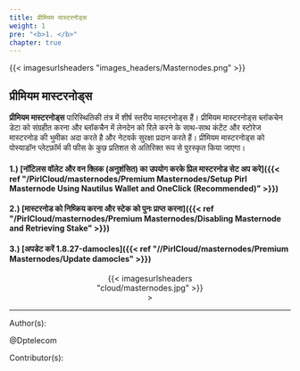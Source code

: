 ```yaml
---
title: प्रीमियम मास्टरनोड्स
weight: 1
pre: "<b>1. </b>"
chapter: true
---
```


{{< imagesurlsheaders "images_headers/Masternodes.png" >}}

## प्रीमियम मास्टरनोड्स

**प्रीमियम मास्टरनोड्स** पारिस्थितिकी तंत्र में शीर्ष स्तरीय मास्टरनोड्स हैं। प्रीमियम मास्टरनोड्स ब्लॉकचेन डेटा को संग्रहीत करना और ब्लॉकचैन में लेनदेन को रिले करने के साथ-साथ कंटेंट और स्टोरेज मास्टरनोड की भुमीका अदा करते है और नेटवर्क सुरक्षा प्रदान करते हैं। प्रीमियम मास्टरनोड्स को पोस्याडॉन प्लेटफ़ॉर्म की फीस के कुछ प्रतिशत से अतिरिक्त रूप से पुरस्कृत किया जाएगा।

#### 1.) [नॉटिलस वॉलेट और वन क्लिक (अनुशंसित) का उपयोग करके प्रिल मास्टरनोड सेट अप करे]({{< ref "/PirlCloud/masternodes/Premium Masternodes/Setup Pirl Masternode Using Nautilus Wallet and OneClick (Recommended)" >}})

#### 2.) [मास्टरनोड को निष्क्रिय करना और स्टेक को पुनः प्राप्त करना]({{< ref "/PirlCloud/masternodes/Premium Masternodes/Disabling Masternode and Retrieving Stake" >}})

#### 3.) [अपडेट करें 1.8.27-damocles]({{< ref "//PirlCloud/masternodes/Premium Masternodes/Update damocles" >}})

<div align="center"><div style="width:50%;">{{< imagesurlsheaders "cloud/masternodes.jpg" >}} </div>></div>

---
Author(s):

@Dptelecom

Contributor(s):
